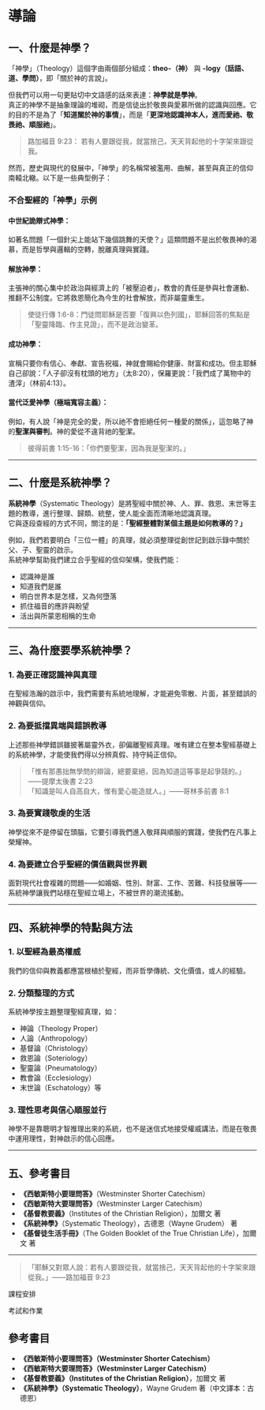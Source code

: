 <this need to be updated >

# 導論

## 一、什麼是神學？

「神學」（Theology）這個字由兩個部分組成：**theo-（神）** 與 **-logy（話語、道、學問）**，即「關於神的言說」。  

但我們可以用一句更貼切中文語感的話來表達：**神學就是學神**。  
真正的神學不是抽象理論的堆砌，而是信徒出於敬畏與愛慕所做的認識與回應。它的目的不是為了「**知道關於神的事情**」，而是「**更深地認識神本人，進而愛祂、敬畏祂、順服祂**」。

> 路加福音 9:23： 若有人要跟從我，就當捨己，天天背起他的十字架來跟從我。

然而，歷史與現代的發展中，「神學」的名稱常被濫用、曲解，甚至與真正的信仰南轅北轍。以下是一些典型例子：

### 不合聖經的「神學」示例

#### 中世紀詭辯式神學：  
如著名問題「一個針尖上能站下幾個跳舞的天使？」這類問題不是出於敬畏神的渴慕，而是哲學與邏輯的空轉，脫離真理與實踐。

#### 解放神學：  
主張神的關心集中於政治與經濟上的「被壓迫者」，教會的責任是參與社會運動、推翻不公制度。它將救恩簡化為今生的社會解放，而非屬靈重生。

> 使徒行傳 1:6-8：門徒問耶穌是否要「復興以色列國」，耶穌回答的焦點是「聖靈降臨、作主見證」，而不是政治變革。

#### 成功神學：  
宣稱只要你有信心、奉獻、宣告祝福，神就會賜給你健康、財富和成功。但主耶穌自己卻說：「人子卻沒有枕頭的地方」（太8:20），保羅更說：「我們成了萬物中的渣滓」（林前4:13）。

#### 當代泛愛神學（極端寬容主義）：  
例如，有人說「神是完全的愛，所以祂不會拒絕任何一種愛的關係」，這忽略了神的**聖潔與審判**。神的愛從不違背祂的聖潔。

> 彼得前書 1:15-16：「你們要聖潔，因為我是聖潔的。」

---

## 二、什麼是系統神學？

**系統神學**（Systematic Theology）是將聖經中關於神、人、罪、救恩、末世等主題的教導，進行整理、歸類、統整，使人能全面而清晰地認識真理。  
它與逐段查經的方式不同，關注的是：**「聖經整體對某個主題是如何教導的？」**

例如，我們若要明白「三位一體」的真理，就必須整理從創世記到啟示錄中關於父、子、聖靈的啟示。  
系統神學幫助我們建立合乎聖經的信仰架構，使我們能：

- 認識神是誰  
- 知道我們是誰  
- 明白世界本是怎樣，又為何墮落  
- 抓住福音的應許與盼望  
- 活出與所蒙恩相稱的生命

---

## 三、為什麼要學系統神學？

### 1. 為要正確認識神與真理  
在聖經浩瀚的啟示中，我們需要有系統地理解，才能避免零散、片面，甚至錯誤的神觀與信仰。

### 2. 為要抵擋異端與錯誤教導  
上述那些神學錯誤雖披著屬靈外衣，卻偏離聖經真理。唯有建立在整本聖經基礎上的系統神學，才能使我們得以分辨真假、持守純正信仰。

> 「惟有那愚拙無學問的辯論，總要棄絕，因為知道這等事是起爭競的。」——提摩太後書 2:23  
> 「知識是叫人自高自大，惟有愛心能造就人。」——哥林多前書 8:1

### 3. 為要實踐敬虔的生活  
神學從來不是停留在頭腦，它要引導我們進入敬拜與順服的實踐，使我們在凡事上榮耀神。

### 4. 為要建立合乎聖經的價值觀與世界觀  
面對現代社會複雜的問題——如婚姻、性別、財富、工作、苦難、科技發展等——系統神學讓我們站穩在聖經立場上，不被世界的潮流搖動。

---

## 四、系統神學的特點與方法

### 1. 以聖經為最高權威  
我們的信仰與教義都應當根植於聖經，而非哲學傳統、文化價值，或人的經驗。

### 2. 分類整理的方式  
系統神學按主題整理聖經真理，如：
- 神論（Theology Proper）
- 人論（Anthropology）
- 基督論（Christology）
- 救恩論（Soteriology）
- 聖靈論（Pneumatology）
- 教會論（Ecclesiology）
- 末世論（Eschatology）等

### 3. 理性思考與信心順服並行  
神學不是靠聰明才智推理出來的系統，也不是迷信式地接受權威講法，而是在敬畏中運用理性，對神啟示的信心回應。

---

## 五、參考書目

- **《西敏斯特小要理問答》**（Westminster Shorter Catechism）  
- **《西敏斯特大要理問答》**（Westminster Larger Catechism）  
- **《基督教要義》**（Institutes of the Christian Religion），加爾文 著  
- **《系統神學》**（Systematic Theology），古德恩（Wayne Grudem） 著  
- **《基督徒生活手冊》**（The Golden Booklet of the True Christian Life），加爾文 著  

---

> 「耶穌又對眾人說：若有人要跟從我，就當捨己，天天背起他的十字架來跟從我。」——路加福音 9:23




課程安排

考試和作業

## 參考書目
- **《西敏斯特小要理問答》（Westminster Shorter Catechism）**
- **《西敏斯特大要理問答》（Westminster Larger Catechism）**
- **《基督教要義》（Institutes of the Christian Religion）**，加爾文 著  
- **《系統神學》（Systematic Theology）**，Wayne Grudem 著（中文譯本：古德恩）
